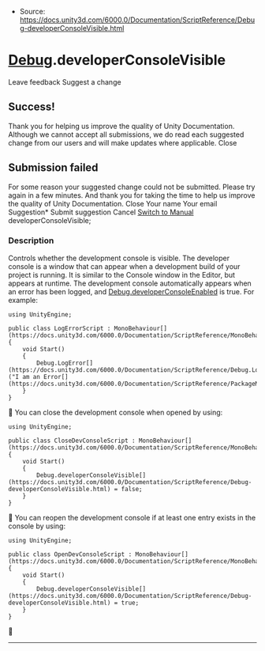 * Source: https://docs.unity3d.com/6000.0/Documentation/ScriptReference/Debug-developerConsoleVisible.html

#  [Debug](https://docs.unity3d.com/6000.0/Documentation/ScriptReference/Debug.html).developerConsoleVisible
Leave feedback
Suggest a change
## Success!
Thank you for helping us improve the quality of Unity Documentation. Although we cannot accept all submissions, we do read each suggested change from our users and will make updates where applicable.
Close
## Submission failed
For some reason your suggested change could not be submitted. Please <a>try again</a> in a few minutes. And thank you for taking the time to help us improve the quality of Unity Documentation.
Close
Your name Your email Suggestion* Submit suggestion
Cancel
[Switch to Manual](https://docs.unity3d.com/6000.0/Documentation/Manual/class-Debug.html "Go to Debug Component in the Manual")
developerConsoleVisible; 
### Description
Controls whether the development console is visible.
The developer console is a window that can appear when a development build of your project is running. It is similar to the Console window in the Editor, but appears at runtime. The development console automatically appears when an error has been logged, and [Debug.developerConsoleEnabled](https://docs.unity3d.com/6000.0/Documentation/ScriptReference/Debug-developerConsoleEnabled.html) is true. For example:
```
using UnityEngine;  
  
public class LogErrorScript : MonoBehaviour[](https://docs.unity3d.com/6000.0/Documentation/ScriptReference/MonoBehaviour.html)
{
    void Start()
    {
        Debug.LogError[](https://docs.unity3d.com/6000.0/Documentation/ScriptReference/Debug.LogError.html)("I am an Error[](https://docs.unity3d.com/6000.0/Documentation/ScriptReference/PackageManager.Error.html)");
    }
}

```

You can close the development console when opened by using:
```
using UnityEngine;  
  
public class CloseDevConsoleScript : MonoBehaviour[](https://docs.unity3d.com/6000.0/Documentation/ScriptReference/MonoBehaviour.html)
{
    void Start()
    {
        Debug.developerConsoleVisible[](https://docs.unity3d.com/6000.0/Documentation/ScriptReference/Debug-developerConsoleVisible.html) = false;
    }
}

```

You can reopen the development console if at least one entry exists in the console by using:
```
using UnityEngine;  
  
public class OpenDevConsoleScript : MonoBehaviour[](https://docs.unity3d.com/6000.0/Documentation/ScriptReference/MonoBehaviour.html)
{
    void Start()
    {
        Debug.developerConsoleVisible[](https://docs.unity3d.com/6000.0/Documentation/ScriptReference/Debug-developerConsoleVisible.html) = true;
    }
}

```

* * *
